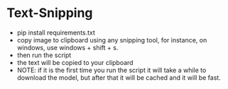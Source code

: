 # Text-Snipping

* pip install requirements.txt
* copy image to clipboard using any snipping tool, for instance, on windows, use windows + shift + s.
* then run the script
* the text will be copied to your clipboard
* NOTE: if it is the first time you run the script it will take a while to download the model, but after that it will be cached and it will be fast.